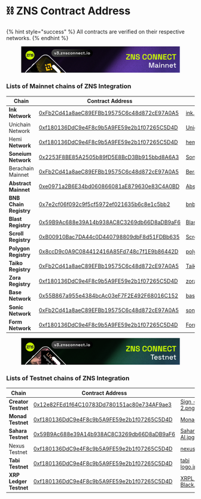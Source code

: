 # ⛓️ ZNS Contract Address

{% hint style="success" %}
All contracts are verified on their respective networks.
{% endhint %}

<figure><img src="../.gitbook/assets/1800-300 Mainnet.png" alt=""><figcaption></figcaption></figure>

### Lists of Mainnet chains of ZNS Integration

<table data-view="cards"><thead><tr><th>Chain</th><th>Contract Address</th><th data-hidden data-card-cover data-type="files"></th></tr></thead><tbody><tr><td><strong>Ink Network</strong></td><td><a href="https://explorer.inkonchain.com/token/0xFb2Cd41a8aeC89EFBb19575C6c48d872cE97A0A5">0xFb2Cd41a8aeC89EFBb19575C6c48d872cE97A0A5</a></td><td><a href="../.gitbook/assets/ink.jpg">ink.jpg</a></td></tr><tr><td>Unichain Network</td><td><a href="https://unichain.blockscout.com/token/0xf180136DdC9e4F8c9b5A9FE59e2b1f07265C5D4D?tab=token_transfers">0xf180136DdC9e4F8c9b5A9FE59e2b1f07265C5D4D</a></td><td><a href="../.gitbook/assets/Unichain.jpg">Unichain.jpg</a></td></tr><tr><td>Hemi <strong>Network</strong></td><td><a href="https://explorer.hemi.xyz/token/0xf180136DdC9e4F8c9b5A9FE59e2b1f07265C5D4D">0xf180136DdC9e4F8c9b5A9FE59e2b1f07265C5D4D</a></td><td><a href="../.gitbook/assets/hemi.jpg">hemi.jpg</a></td></tr><tr><td><strong>Soneium Network</strong></td><td><a href="https://soneium.blockscout.com/token/0x2253F8BE85A2505b89fD5E8BcD3Bb915bbd8A6A3?tab=write_contract">0x2253F8BE85A2505b89fD5E8BcD3Bb915bbd8A6A3</a></td><td><a href="../.gitbook/assets/Soneium.jpg">Soneium.jpg</a></td></tr><tr><td>Berachain Mainnet</td><td><a href="https://bera.blockscout.com/token/0xFb2Cd41a8aeC89EFBb19575C6c48d872cE97A0A5">0xFb2Cd41a8aeC89EFBb19575C6c48d872cE97A0A5</a></td><td><a href="../.gitbook/assets/Berachain_Orange.png">Berachain_Orange.png</a></td></tr><tr><td><strong>Abstract Mainnet</strong></td><td><a href="https://abscan.org/token/0xe0971a2b6e34bd060866081ae879630e83c4a0bd#balances">0xe0971a2B6E34bd060866081aE879630e83C4A0BD</a></td><td><a href="../.gitbook/assets/Abstract.jpg">Abstract.jpg</a></td></tr><tr><td><strong>BNB Chain Registry</strong> </td><td><a href="https://bscscan.com/token/0x7e2cf06f092c9f5cf5972ef021635b6c8e1c5bb2">0x7e2cf06f092c9f5cf5972ef021635b6c8e1c5bb2</a></td><td><a href="../.gitbook/assets/bnb chain.png">bnb chain.png</a></td></tr><tr><td><strong>Blast Registry</strong></td><td><a href="https://blast.blockscout.com/token/0x59B9Ac688e39A14b938AC8C3269db66D8aDB9aF6?tab=inventory">0x59B9Ac688e39A14b938AC8C3269db66D8aDB9aF6</a></td><td><a href="../.gitbook/assets/Blast.jpeg">Blast.jpeg</a></td></tr><tr><td><strong>Scroll Registry</strong></td><td><a href="https://scrollscan.com/token/0xb00910bac7da44c0d440798809dbf8d51fdbb635">0xB00910Bac7DA44c0D440798809dbF8d51FDBb635</a></td><td><a href="../.gitbook/assets/Scroll.jpeg">Scroll.jpeg</a></td></tr><tr><td><strong>Polygon Registry</strong></td><td><a href="https://polygon.blockscout.com/token/0x8ccD9c0A9C084412416A85Fd748c7f1E9b86442D">0x8ccD9c0A9C084412416A85Fd748c7f1E9b86442D</a></td><td><a href="../.gitbook/assets/polygon.jpeg">polygon.jpeg</a></td></tr><tr><td><strong>Taiko Registry</strong></td><td><a href="https://taikoscan.io/token/0xfb2cd41a8aec89efbb19575c6c48d872ce97a0a5">0xFb2Cd41a8aeC89EFBb19575C6c48d872cE97A0A5</a></td><td><a href="../.gitbook/assets/Taiko.jpg">Taiko.jpg</a></td></tr><tr><td><strong>Zora Registry</strong> </td><td><a href="https://explorer.zora.energy/token/0xf180136DdC9e4F8c9b5A9FE59e2b1f07265C5D4D">0xf180136DdC9e4F8c9b5A9FE59e2b1f07265C5D4D</a></td><td><a href="../.gitbook/assets/zora (1).jpg">zora (1).jpg</a></td></tr><tr><td><strong>Base Network</strong></td><td><a href="https://basescan.org/token/0x55b867a955e4384bcac03ef7f2e492f68016c152">0x55B867a955e4384bcAc03eF7F2E492F68016C152</a></td><td><a href="../.gitbook/assets/base.jpg">base.jpg</a></td></tr><tr><td><strong>Sonic Network</strong></td><td><a href="https://sonicscan.org/token/0xFb2Cd41a8aeC89EFBb19575C6c48d872cE97A0A5">0xFb2Cd41a8aeC89EFBb19575C6c48d872cE97A0A5</a></td><td><a href="../.gitbook/assets/sonic.jpg">sonic.jpg</a></td></tr><tr><td><strong>Form Network</strong></td><td><a href="https://explorer.form.network/token/0xf180136DdC9e4F8c9b5A9FE59e2b1f07265C5D4D">0xf180136DdC9e4F8c9b5A9FE59e2b1f07265C5D4D</a></td><td><a href="../.gitbook/assets/Form Network.jpg">Form Network.jpg</a></td></tr></tbody></table>

<figure><img src="../.gitbook/assets/1800-300 Testnet.png" alt=""><figcaption></figcaption></figure>

### Lists of Testnet chains of ZNS Integration

<table data-view="cards"><thead><tr><th>Chain</th><th>Contract Address</th><th data-hidden data-card-cover data-type="files"></th></tr></thead><tbody><tr><td><strong>Creator Testnet</strong></td><td><a href="https://explorer.creatorchain.io/token/0x12e82FEd1f64C10783Dd780151ac80e734AF9ae3">0x12e82FEd1f64C10783Dd780151ac80e734AF9ae3</a></td><td><a href="../.gitbook/assets/Sign - 2.png">Sign - 2.png</a></td></tr><tr><td><strong>Monad Testnet</strong></td><td><a href="https://testnet.monadexplorer.com/token/0xf180136DdC9e4F8c9b5A9FE59e2b1f07265C5D4D?tab=Activity">0xf180136DdC9e4F8c9b5A9FE59e2b1f07265C5D4D</a></td><td><a href="../.gitbook/assets/Monad.jpg">Monad.jpg</a></td></tr><tr><td><strong>Sahara Testnet</strong></td><td><a href="https://testnet-explorer.saharalabs.ai/address/0x59B9Ac688e39A14b938AC8C3269db66D8aDB9aF6">0x59B9Ac688e39A14b938AC8C3269db66D8aDB9aF6</a></td><td><a href="../.gitbook/assets/Sahara AI.jpg">Sahara AI.jpg</a></td></tr><tr><td>Nexus Testnet</td><td><a href="https://explorer.nexus.xyz/token/0xf180136DdC9e4F8c9b5A9FE59e2b1f07265C5D4D?tab=inventory">0xf180136DdC9e4F8c9b5A9FE59e2b1f07265C5D4D</a></td><td><a href="../.gitbook/assets/nexus.jpg">nexus.jpg</a></td></tr><tr><td><strong>Tabi Testnet</strong></td><td><a href="https://testnetv2.tabiscan.com/token/0xf180136DdC9e4F8c9b5A9FE59e2b1f07265C5D4D">0xf180136DdC9e4F8c9b5A9FE59e2b1f07265C5D4D</a></td><td><a href="../.gitbook/assets/tabi logo.jpeg">tabi logo.jpeg</a></td></tr><tr><td><strong>XRP Ledger Testnet</strong></td><td><a href="https://evm-sidechain.xrpl.org/token/0xf180136DdC9e4F8c9b5A9FE59e2b1f07265C5D4D">0xf180136DdC9e4F8c9b5A9FE59e2b1f07265C5D4D</a></td><td><a href="../.gitbook/assets/XRPL - Black.png">XRPL - Black.png</a></td></tr></tbody></table>

